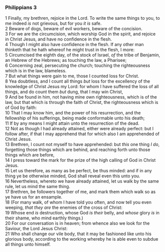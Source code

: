 ### Philippians 3

1 Finally, my brethren, rejoice in the Lord. To write the same things to you, to me indeed *is* not grievous, but for you *it is* safe.  
2 Beware of dogs, beware of evil workers, beware of the concision.  
3 For we are the circumcision, which worship God in the spirit, and rejoice in Christ Jesus, and have no confidence in the flesh.  
4 Though I might also have confidence in the flesh. If any other man thinketh that he hath whereof he might trust in the flesh, I more:  
5 Circumcised the eighth day, of the stock of Israel, *of* the tribe of Benjamin, an Hebrew of the Hebrews; as touching the law, a Pharisee;  
6 Concerning zeal, persecuting the church; touching the righteousness which is in the law, blameless.  
7 But what things were gain to me, those I counted loss for Christ.  
8 Yea doubtless, and I count all things *but* loss for the excellency of the knowledge of Christ Jesus my Lord: for whom I have suffered the loss of all things, and do count them *but* dung, that I may win Christ,  
9 And be found in him, not having mine own righteousness, which is of the law, but that which is through the faith of Christ, the righteousness which is of God by faith:  
10 That I may know him, and the power of his resurrection, and the fellowship of his sufferings, being made conformable unto his death;  
11 If by any means I might attain unto the resurrection of the dead.  
12 Not as though I had already attained, either were already perfect: but I follow after, if that I may apprehend that for which also I am apprehended of Christ Jesus.  
13 Brethren, I count not myself to have apprehended: but *this* one thing *I do*, forgetting those things which are behind, and reaching forth unto those things which are before,  
14 I press toward the mark for the prize of the high calling of God in Christ Jesus.  
15 Let us therefore, as many as be perfect, be thus minded: and if in any thing ye be otherwise minded, God shall reveal even this unto you.  
16 Nevertheless, whereto we have already attained, let us walk by the same rule, let us mind the same thing.  
17 Brethren, be followers together of me, and mark them which walk so as ye have us for an ensample.  
18 (For many walk, of whom I have told you often, and now tell you even weeping, *that they are* the enemies of the cross of Christ:  
19 Whose end *is* destruction, whose God *is their* belly, and *whose* glory *is* in their shame, who mind earthly things.)  
20 For our conversation is in heaven; from whence also we look for the Saviour, the Lord Jesus Christ:  
21 Who shall change our vile body, that it may be fashioned like unto his glorious body, according to the working whereby he is able even to subdue all things unto himself.  
